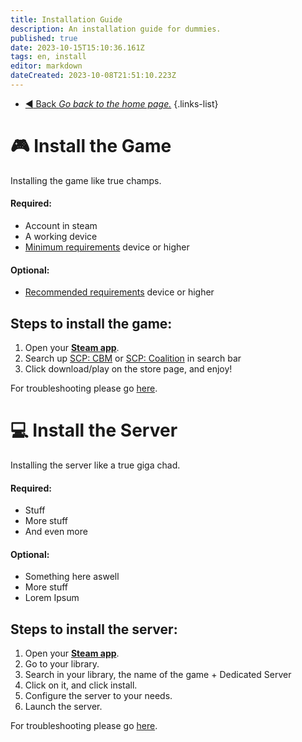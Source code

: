 ```yaml
---
title: Installation Guide
description: An installation guide for dummies.
published: true
date: 2023-10-15T15:10:36.161Z
tags: en, install
editor: markdown
dateCreated: 2023-10-08T21:51:10.223Z
---
```


- [:arrow_backward: Back *Go back to the home page.*](/en/home#general)
{.links-list}
# :video_game: Install the Game
Installing the game like true champs.
#### **Required**:
- Account in steam
- A working device
- [Minimum requirements](/en/install/requirements) device or higher

#### **Optional**:
- [Recommended requirements](/en/install/requirements) device or higher

## Steps to install the game:
1. Open your [**Steam app**](https://store.steampowered.com/about/).
2. Search up [SCP: CBM](https://store.steampowered.com/app/1782380/SCP_Containment_Breach_Multiplayer/) or [SCP: Coalition](https://wiki.scpcbm.com) in search bar
3. Click download/play on the store page, and enjoy!

For troubleshooting please go [here](/en/home).

# :computer: Install the Server
Installing the server like a true giga chad.
#### **Required**:
- Stuff
- More stuff
- And even more
#### **Optional**:
- Something here aswell
- More stuff
- Lorem Ipsum

## Steps to install the server:
1. Open your [**Steam app**](https://store.steampowered.com/about/).
2. Go to your library.
3. Search in your library, the name of the game + Dedicated Server
4. Click on it, and click install.
5. Configure the server to your needs.
6. Launch the server.

For troubleshooting please go [here](/en/home).